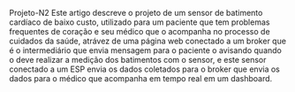 Projeto-N2
Este artigo descreve o projeto de um sensor de batimento cardíaco de baixo custo, utilizado para um paciente que tem problemas frequentes de coração e seu médico que o acompanha no processo de cuidados da saúde, atrávez de uma página web conectado a um broker que é o intermediário que envia mensagem para o paciente o avisando quando o deve realizar a medição dos batimentos com o sensor, e este sensor conectado a um ESP envia os dados coletados para o broker que envia os dados para o médico que acompanha em tempo real em um dashboard.
